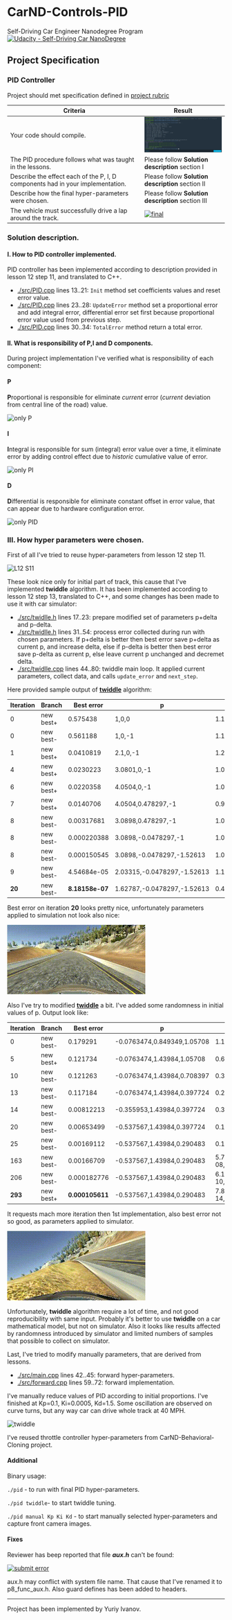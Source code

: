 # CarND-Controls-PID
Self-Driving Car Engineer Nanodegree Program [![Udacity - Self-Driving Car NanoDegree](https://s3.amazonaws.com/udacity-sdc/github/shield-carnd.svg)](http://www.udacity.com/drive)

## Project Specification

### PID Controller

Project should met specification defined in [project rubric](https://review.udacity.com/#!/rubrics/1972/view)  

| Criteria | Result |
|----------|--------|
| Your code should compile. |  [![build](./img/00_build_thumb.png)](./img/01_build.png) |
| The PID procedure follows what was taught in the lessons. | Please follow **Solution description** section I |
| Describe the effect each of the P, I, D components had in your implementation. | Please follow **Solution description** section II |
| Describe how the final hyper-parameters were chosen. | Please follow **Solution description** section III |
| The vehicle must successfully drive a lap around the track. | [![final](./data/track_video.gif)](./data/track_video.mp4) |

### Solution description.

#### I. How to PID controller implemented.

PID controller has been implemented according to description provided in lesson 12 step 11, and translated to C++.

   * [./src/PID.cpp](./src/PID.cpp) lines 13..21: ```Init``` method set coefficients values and reset error value.
   * [./src/PID.cpp](./src/PID.cpp) lines 23..28: ```UpdateError``` method set a proportional error and add integral error, differential error set first because proportional error value used from previous step.
   * [./src/PID.cpp](./src/PID.cpp) lines 30..34: ```TotalError``` method return a total error.

#### II. What is responsibility of P,I and D components.

During project implementation I've verified what is responsibility of each component:

#### P
   **P**roportional is responsible for eliminate _current_ error (_current_ deviation from central line of the road) value.

   ![only P](./img/03_00_01_00_00.gif)

#### I
   **I**ntegral is responsible for sum (integral) error value over a time, it eliminate error by adding control effect due to _historic_ cumulative value of error.

   ![only PI](./img/03_01_01_0001_00.gif)

#### D
   **D**ifferential is responsible for eliminate constant offset in error value, that can appear due to hardware configuration error.


   ![only PID](./img/03_01_01_0001_20.gif)
### III. How hyper parameters were chosen.

 First of all I've tried to reuse hyper-parameters from lesson 12 step 11.

 ![L12 S11](./img/04_01_02_0004_30.gif)

 These look nice only for initial part of track, this cause that I've implemented **twiddle** algorithm. It has been implemented according to lesson 12 step 13, translated to C++, and some changes has been made to use it with car simulator:

 * [./src/twidlle.h](./src/twidlle.h) lines 17..23: prepare modified set of parameters p+delta and p-delta.
 * [./src/twidlle.h](./src/twidlle.h) lines 31..54: process error collected during run with chosen parameters. If p+delta is better then best error save p+delta as current p, and increase delta, else if p-delta is better then best error save p-delta as current p, else leave current p unchanged and decremet delta.
 * [./src/twidlle.cpp](./src/twidlle.cpp) lines 44..80: twiddle main loop. It applied current parameters, collect data, and calls ```update_error``` and ```next_step```.

 Here provided sample output of [**twiddle**](./logs/twiddle.txt) algorithm:

 | Iteration | Branch  | Best error | p                         | delta p |
 |-----------|---------|------------|---------------------------|---------|
 | 0         |new best+|0.575438    |1,0,0                      |1.1,1,1|
 | 0         |new best-|0.561188    |1,0,-1                     |1.1,0.9,1.1|
 | 1         |new best+|0.0410819   |2.1,0,-1                   |1.21,0.9,1.1|
 | 4         |new best+|0.0230223   |3.0801,0,-1                |1.07811,0.6561,0.8019|
 | 6         |new best+|0.0220358   |4.0504,0,-1                |1.06733,0.531441,0.649539|
 | 7         |new best+|0.0140706   |4.0504,0.478297,-1         |0.960596,0.526127,0.584585|
 | 8         |new best-|0.00317681  |3.0898,0.478297,-1         |1.05666,0.526127,0.526127|
 | 8         |new best-|0.000220388 |3.0898,-0.0478297,-1       |1.05666,0.578739,0.526127|
 | 8         |new best-|0.000150545 |3.0898,-0.0478297,-1.52613 |1.05666,0.578739,0.578739|
 | 9         |new best-|4.54684e-05 |2.03315,-0.0478297,-1.52613|1.16232,0.578739,0.578739|
 | **20**        |new best-|**8.18158e-07** |1.62787,-0.0478297,-1.52613|0.445804,0.181615,0.181615|

 Best error on iteration **20** looks pretty nice, unfortunately parameters applied to simulation not look also nice:

 ![twiddle](./img/04_02_doc.gif)

 Also I've try to modified [**twiddle**](./logs/twiddle_r.txt) a bit. I've added some randomness in initial values of p. Output look like:

 | Iteration | Branch  | Best error | p                         | delta p |
 |-----------|---------|------------|---------------------------|---------|
 |0|new best-|0.179291|-0.0763474,0.849349,1.05708|1.1,1,1|
 |5|new best+|0.121734|-0.0763474,1.43984,1.05708|0.649539,0.649539,0.59049|
 |10|new best-|0.121263|-0.0763474,1.43984,0.708397|0.383546,0.383546,0.383546|
 |13|new best-|0.117184|-0.0763474,1.43984,0.397724|0.279605,0.279605,0.34174|
 |14|new best-|0.00812213|-0.355953,1.43984,0.397724|0.307566,0.279605,0.34174|
 |20|new best-|0.00653499|-0.537567,1.43984,0.397724|0.199776,0.148594,0.181615|
 |25|new best-|0.00169112|-0.537567,1.43984,0.290483|0.117966,0.0789688,0.117966|
 |163|new best-|0.00166709|-0.537567,1.43984,0.290483|5.71771e-08,3.82756e-08,6.98831e-08|
 |206|new best-|0.000182776|-0.537567,1.43984,0.290483|6.16098e-10,4.12429e-10,9.20344e-10|
 |**293**|new best+|**0.000105611**|-0.537567,1.43984,0.290483|7.86862e-14,4.78857e-14,1.06858e-13|

 It requests mach more iteration then 1st implementation, also best error not so good, as parameters applied to simulator.

 ![twiddle](./img/04_03_doc.gif)

  Unfortunately, **twiddle** algorithm require a lot of time, and not good reproducibility with same input. Probably it's better to use **twiddle** on a car mathematical model, but not on simulator. Also it looks like results affected by randomness introduced by simulator and limited numbers of samples that possible to collect on simulator.

 Last, I've tried to modify manually parameters, that are derived from lessons.
 * [./src/main.cpp](./src/main.cpp) lines 42..45: forward hyper-parameters.
 * [./src/forward.cpp](./src/forward.cpp) lines 59..72: forward implementation.

 I've manually reduce values of PID according to initial proportions. I've finished at Kp=0.1, Ki=0.0005, Kd=1.5. Some oscillation are observed on curve turns, but any way car can drive whole track at 40 MPH.

 ![twiddle](./img/04_04_final.gif)

 I've reused throttle controller hyper-parameters from CarND-Behavioral-Cloning project.

#### Additional

  Binary usage:

  ```./pid``` - to run with final PID hyper-parameters.

  ```./pid twiddle```- to start twiddle tuning.

  ```./pid manual Kp Ki Kd``` - to start manually selected hyper-parameters and capture front camera images.


#### Fixes

  Reviewer has beep reported that file ***aux.h*** can't be found:

   [ ![submit error](./img/01234.bmp) ](./img/01234.PNG)

   aux.h may conflict with system file name. That cause that I've renamed it to p8_func_aux.h. Also guard defines has been added to headers.

---

Project has been implemented by Yuriy Ivanov.
